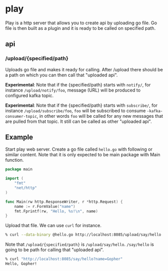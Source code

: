 # play

Play is a http server that allows you to create api by uploading go file. Go file is then built as a plugin and it is ready to be called on specified path.

## api

### /upload/{specified/path}

Uploads go file and makes it ready for calling. After /upload there should be a path on which you can then call that "uploaded api".

**Experimental**: Note that if the {specified/path} starts with `notify/`, for instance `/upload/notify/foo`, message (URL) will be produced to configured kafka topic.

**Experimental**: Note that if the {specified/path} starts with `subscribe/`, for instance `/upload/subscribe/foo`, `foo` will be subscribed to consume `-kafka-consumer-topic`, in other words `foo` will be called for any new messages that are pulled from that topic. It still can be called as other "uploaded api".

## Example

Start play web server. Create a go file called `hello.go` with following or similar content. Note that it is only expected to be main package with Main function.

```go
package main

import (
	"fmt"
	"net/http"
)

func Main(rw http.ResponseWriter, r *http.Request) {
	name := r.FormValue("name")
	fmt.Fprintf(rw, "Hello, %s!\n", name)
}
```

Upload that file. We can use `curl` for instance.

```zsh
% curl --data-binary @hello.go http://localhost:8085/upload/say/hello
```

Note that `/upload/{specified/path}` is `/upload/say/hello`. `/say/hello` is going to be path for calling that "uploaded api".

```zsh
% curl "http://localhost:8085/say/hello?name=Gopher"
Hello, Gopher!
```
